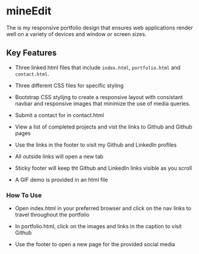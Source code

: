 # mineEdit

The is my responsive portfolio design that ensures web applications render well on a variety of devices and window or screen sizes.


## Key Features

* Three linked html files that include `index.html`, `portfolio.html` and `contact.html`.

* Three different CSS files for specific styling

* Bootstrap CSS stylijng to create a responsive layout with consistant navbar and responsive images that minimize the use of media queries.

* Submit a contact for in contact.html

* View a list of completed projects and vist the links to Github and Github pages

* Use the links in the footer to visit my Github and LinkedIn profiles

* All outside links will open a new tab

* Sticky footer will keep tht Github and LinkedIn links visible as you scroll

* A GIF demo is provided in an html file

### How To Use

* Open index.html in your preferred browser and click on the nav links to travel throughout the portfolio

* In portfolio.html, click on the images and links in the caption to visit Github

* Use the footer to open a new page for the provided social media


